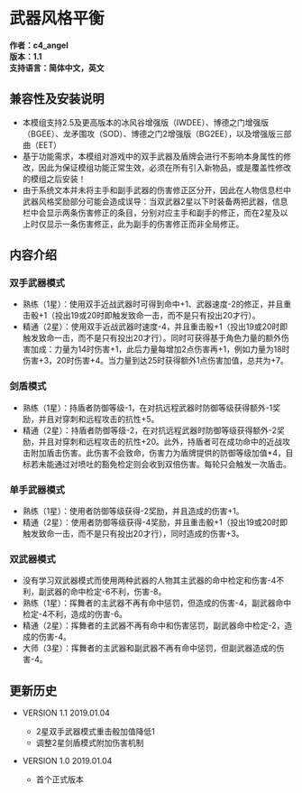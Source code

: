 # 武器风格平衡

**作者：c4_angel**  
**版本：1.1**  
**支持语言：简体中文，英文**

## 兼容性及安装说明
- 本模组支持2.5及更高版本的冰风谷增强版（IWDEE）、博德之门增强版（BGEE）、龙矛围攻（SOD）、博德之门2增强版（BG2EE），以及增强版三部曲（EET）
- 基于功能需求，本模组对游戏中的双手武器及盾牌会进行不影响本身属性的修改，因此为保证模组功能正常生效，必须在所有引入新物品，或是覆盖性修改的模组之后安装！
- 由于系统文本并未将主手和副手武器的伤害修正区分开，因此在人物信息栏中武器风格奖励部分可能会造成误导：当双武器2星以下时装备两把武器，信息栏中会显示两条伤害修正的条目，分别对应主手和副手的修正，而在2星及以上时仅显示一条伤害修正，此为副手的伤害修正而非全局修正。

## 内容介绍

### 双手武器模式
- 熟练（1星）：使用双手近战武器时可得到命中+1、武器速度-2的修正，并且重击骰+1（投出19或20时即触发致命一击，而不是只有投出20才行）。
- 精通（2星）：使用双手近战武器时速度-4，并且重击骰+1（投出19或20时即触发致命一击，而不是只有投出20才行）。同时可获得基于角色力量的额外伤害加成：力量为14时伤害+1，此后力量每增加2点伤害再+1，例如力量为18时伤害+3，20时伤害+4。当力量到达25时获得额外1点伤害加值，总共为+7。

### 剑盾模式
- 熟练（1星）：持盾者防御等级-1，在对抗远程武器时防御等级获得额外-1奖励，并且对穿刺和远程攻击的抗性+5。
- 精通（2星）：持盾者防御等级-2，在对抗远程武器时防御等级获得额外-2奖励，并且对穿刺和远程攻击的抗性+20。此外，持盾者可在成功命中的近战攻击附加盾击伤害。此伤害不会致命，伤害力为盾牌提供的防御等级加值*4，目标若未能通过对喷吐的豁免检定则会收到双倍伤害。每轮只会触发一次盾击。

### 单手武器模式
- 熟练（1星）：使用者防御等级获得-2奖励，并且造成的伤害+1。
- 精通（2星）：使用者防御等级获得-4奖励，并且重击骰+1（投出19或20时即触发致命一击，而不是只有投出20才行），同时造成的伤害+3。

### 双武器模式
- 没有学习双武器模式而使用两种武器的人物其主武器的命中检定和伤害-4不利，副武器的命中检定-6不利，伤害-8。
- 熟练（1星）：挥舞者的主武器不再有命中惩罚，但造成的伤害-4，副武器命中检定-4不利，造成的伤害-6。
- 精通（2星）：挥舞者的主武器不再有命中和伤害惩罚，副武器命中检定-2，造成的伤害-4。
- 大师（3星）：挥舞者的主武器和副武器不再有命中惩罚，但副武器造成的伤害-4。

## 更新历史

- VERSION 1.1 2019.01.04
	- 2星双手武器模式重击骰加值降低1
	- 调整2星剑盾模式附加伤害机制

- VERSION 1.0 2019.01.04
	- 首个正式版本

